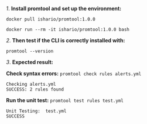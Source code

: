 *1*. **Install promtool and set up the environment:**

`docker pull ishario/promtool:1.0.0`

`docker run --rm -it ishario/promtool:1.0.0 bash`


*2*. **Then test if the CLI is correctly installed with:**

`promtool --version`

*3*. **Expected result:**

**Check syntax errors:** `promtool check rules alerts.yml`

    Checking alerts.yml
    SUCCESS: 2 rules found

**Run the unit test:** `promtool test rules test.yml`

    Unit Testing:  test.yml
    SUCCESS